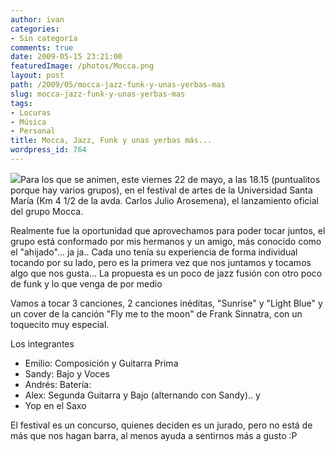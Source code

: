 ```yaml
---
author: ivan
categories:
- Sin categoría
comments: true
date: 2009-05-15 23:21:00
featuredImage: /photos/Mocca.png
layout: post
path: /2009/05/mocca-jazz-funk-y-unas-yerbas-mas
slug: mocca-jazz-funk-y-unas-yerbas-mas
tags:
- Locuras
- Música
- Personal
title: Mocca, Jazz, Funk y unas yerbas más...
wordpress_id: 764
---
```


[![](/photos/Mocca.png)](https://1.bp.blogspot.com/_T2UWuNJg3dQ/Sg3s1e8gsjI/AAAAAAAABgc/gOGZHAurCjw/s1600-h/Mocca.png)Para los que se animen, este viernes 22 de mayo, a las 18.15 (puntualitos porque hay varios grupos), en el festival de artes de la Universidad Santa María (Km 4 1/2 de la avda. Carlos Julio Arosemena), el lanzamiento oficial del grupo Mocca.

Realmente fue la oportunidad que aprovechamos para poder tocar juntos, el grupo está conformado por mis hermanos y un amigo, más conocido como el "ahijado"... ja ja.. Cada uno tenía su experiencia de forma individual tocando por su lado, pero es la primera vez que nos juntamos y tocamos algo que nos gusta... La propuesta es un poco de jazz fusión con otro poco de funk y lo que venga de por medio

Vamos a tocar 3 canciones, 2 canciones inéditas, "Sunrise" y "Light Blue" y un cover de la canción "Fly me to the moon" de Frank Sinnatra, con un toquecito muy especial.

Los integrantes

- Emilio: Composición y Guitarra Prima
- Sandy: Bajo y Voces
- Andrés: Batería:
- Alex: Segunda Guitarra y Bajo (alternando con Sandy).. y
- Yop en el Saxo

El festival es un concurso, quienes deciden es un jurado, pero no está de más que nos hagan barra, al menos ayuda a sentirnos más a gusto :P